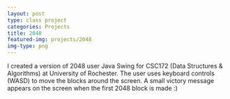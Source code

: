 ```yaml
---
layout: post
type: class project
categories: Projects
title: 2048
featured-img: projects/2048
img-type: png
---
```

I created a version of 2048 user Java Swing for CSC172 (Data Structures & Algorithms) at University
of Rochester. The user uses keyboard controls (WASD) to move the blocks around the screen. A small
victory message appears on the screen when the first 2048 block is made :) 
